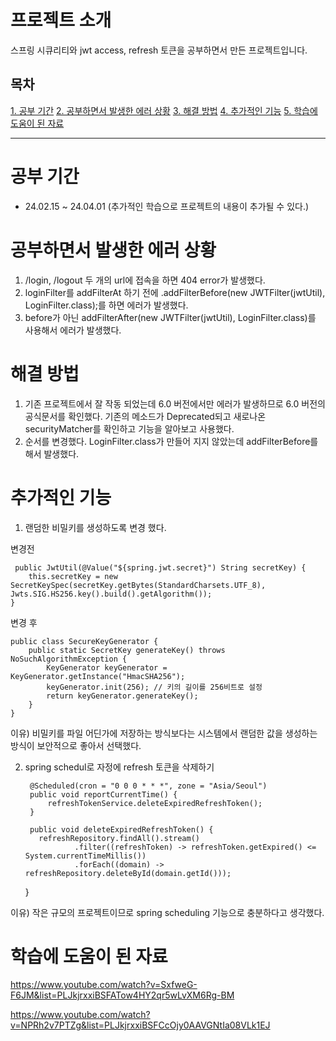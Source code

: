 # 프로젝트 소개
스프링 시큐리티와 jwt access, refresh 토큰을 공부하면서 만든 프로젝트입니다.

## 목차
[1. 공부 기간](#공부-기간)
[2. 공부하면서 발생한 에러 상황](#공부하면서-발생한-에러-상황)
[3. 해결 방법](#해결-방법)
[4. 추가적인 기능](#추가적인-기능)
[5. 학습에 도움이 된 자료](#학습에-도움이-된-자료)

---

# 공부 기간
+ 24.02.15 ~ 24.04.01 (추가적인 학습으로 프로젝트의 내용이 추가될 수 있다.)

# 공부하면서 발생한 에러 상황
1. /login, /logout 두 개의  url에 접속을 하면 404 error가 발생했다.
2. loginFilter를 addFilterAt 하기 전에 .addFilterBefore(new JWTFilter(jwtUtil), LoginFilter.class);를 하면 에러가 발생했다.
3. before가 아닌 addFilterAfter(new JWTFilter(jwtUtil), LoginFilter.class)를 사용해서 에러가 발생했다. 

# 해결 방법
1. 기존 프로젝트에서 잘 작동 되었는데 6.0 버전에서만 에러가 발생하므로 6.0 버전의 공식문서를 확인했다. 기존의 메소드가 Deprecated되고 새로나온 securityMatcher를 확인하고 기능을 알아보고 사용했다.
2. 순서를 변경했다. LoginFilter.class가 만들어 지지 않았는데 addFilterBefore를 해서 발생했다.


# 추가적인 기능
1. 랜덤한 비밀키를 생성하도록 변경 했다.

변경전

     public JwtUtil(@Value("${spring.jwt.secret}") String secretKey) {
        this.secretKey = new SecretKeySpec(secretKey.getBytes(StandardCharsets.UTF_8), Jwts.SIG.HS256.key().build().getAlgorithm());
    }
변경 후
    
    public class SecureKeyGenerator {
        public static SecretKey generateKey() throws NoSuchAlgorithmException {
            KeyGenerator keyGenerator = KeyGenerator.getInstance("HmacSHA256");
            keyGenerator.init(256); // 키의 길이를 256비트로 설정
            return keyGenerator.generateKey();
        }
    }
    
이유) 비밀키를 파일 어딘가에 저장하는 방식보다는 시스템에서 랜덤한 값을 생성하는 방식이 보안적으로 좋아서 선택했다.

2. spring schedul로 자정에 refresh 토큰을 삭제하기
        
        @Scheduled(cron = "0 0 0 * * *", zone = "Asia/Seoul")
        public void reportCurrentTime() {
            refreshTokenService.deleteExpiredRefreshToken();
        }
        
        public void deleteExpiredRefreshToken() {
          refreshRepository.findAll().stream()
                  .filter((refreshToken) -> refreshToken.getExpired() <= System.currentTimeMillis())
                  .forEach((domain) -> refreshRepository.deleteById(domain.getId()));
      }


이유) 작은 규모의 프로젝트이므로 spring scheduling 기능으로 충분하다고 생각했다. 



# 학습에 도움이 된 자료
<https://www.youtube.com/watch?v=SxfweG-F6JM&list=PLJkjrxxiBSFATow4HY2qr5wLvXM6Rg-BM>

<https://www.youtube.com/watch?v=NPRh2v7PTZg&list=PLJkjrxxiBSFCcOjy0AAVGNtIa08VLk1EJ>
